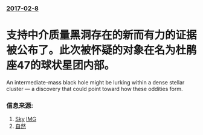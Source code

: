 ### [2017-02-8](/news/2017/02/8/index.md)

##### 
# 支持中介质量黑洞存在的新而有力的证据被公布了。此次被怀疑的对象在名为杜鹃座47的球状星团内部。 

An intermediate-mass black hole might be lurking within a dense stellar cluster — a discovery that could point toward how these oddities form.


### 信息来源:

1. [Sky](http://www.skyandtelescope.com/astronomy-news/best-evidence-yet-for-an-intermediate-mass-black-hole/) [IMG](https://s22380.pcdn.co/wp-content/uploads/Globular_cluster_47_Tucanae_480px.jpg)
2. [自然](http://www.nature.com/nature/journal/v542/n7640/full/nature21361.html#contrib-auth)

